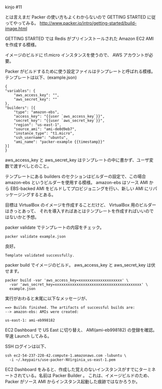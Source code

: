 kinjo #11

とは言えまだ Packer の使い方もよくわからないので GETTING STARTED に従ってやってみる。
http://www.packer.io/intro/getting-started/build-image.html

GETTING STARTED では Redis がプリインストールされた Amazon EC2 AMI を作成する模様。

イメージのビルドに t1.micro インスタンスを使うので、 AWS アカウントが必要。

Packer がビルドするために使う設定ファイルはテンプレートと呼ばれる模様。テンプレートは以下、(example.json)

    {
	"variables": {
	    "aws_access_key": "",
	    "aws_secret_key": ""
	},
	"builders": [{
	    "type": "amazon-ebs",
	    "access_key": "{{user `aws_access_key`}}",
	    "secret_key": "{{user `aws_secret_key`}}",
	    "region": "us-east-1",
	    "source_ami": "ami-de0d9eb7",
	    "instance_type": "t1.micro",
	    "ssh_username": "ubuntu",
	    "ami_name": "packer-example {{timestamp}}"
	}]
    }

aws_access_key と aws_secret_key はテンプレートの中に書かず、ユーザ変数で渡すべしとのこと。

テンプレートにある builders のセクションはビルダーの設定で、この場合 amazon-ebs というビルダーを使用する模様。
amazon-ebs はソース AMI から EBS-backed AMI をビルドしてプロビジョニングを行い、新しい AMI にリパッケージングするとある。

目標は VirtualBox のイメージを作成することだけど、 VirtualBox 用のビルダーはきっとあって、
それを導入すればあとはテンプレートを作成すればいいのではないかと予想。

packer validate でテンプレートの内容をチェック。

    packer validate example.json

良好。

    Template validated successfully.

packer build でイメージのビルド。 aws_access_key と aws_secret_key は伏せます。

    packer build -var 'aws_access_key=xxxxxxxxxxxxxxxxxxxx' \
      -var 'aws_secret_key=xxxxxxxxxxxxxxxxxxxxxxxxxxxxxxxxxxxxxxxx' \
      example.json

実行がおわると末尾に以下なメッセージが、

    ==> Builds finished. The artifacts of successful builds are:
    --> amazon-ebs: AMIs were created:

    us-east-1: ami-eb998182

EC2 Dashboard で US East に切り替え、 AMI(ami-eb998182) の登録を確認。早速 Launch してみる。

SSH ログインは以下、

    ssh ec2-54-237-228-42.compute-1.amazonaws.com -lubuntu \
      -i ~/.keypairs/use-packer-NVirginia_us-east-1.pem

EC2 Dashboard をみると、作成した覚えのないインスタンスがすでにターミネートされている。名前は Packer Builder 。
これは、イメージビルドのため、 Packer がソース AMI からインスタンス起動した痕跡ではなかろうか。
